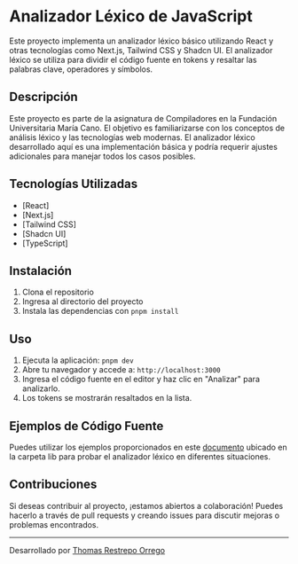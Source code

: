 # Analizador Léxico de JavaScript

Este proyecto implementa un analizador léxico básico utilizando React y otras tecnologías como Next.js, Tailwind CSS y Shadcn UI. El analizador léxico se utiliza para dividir el código fuente en tokens y resaltar las palabras clave, operadores y símbolos.

## Descripción

Este proyecto es parte de la asignatura de Compiladores en la Fundación Universitaria María Cano. El objetivo es familiarizarse con los conceptos de análisis léxico y las tecnologías web modernas. El analizador léxico desarrollado aquí es una implementación básica y podría requerir ajustes adicionales para manejar todos los casos posibles.

## Tecnologías Utilizadas

- [React]
- [Next.js]
- [Tailwind CSS]
- [Shadcn UI] 
- [TypeScript]

## Instalación

1. Clona el repositorio
2. Ingresa al directorio del proyecto
3. Instala las dependencias con `pnpm install`

## Uso

1. Ejecuta la aplicación: `pnpm dev`
2. Abre tu navegador y accede a: `http://localhost:3000`
3. Ingresa el código fuente en el editor y haz clic en "Analizar" para analizarlo.
4. Los tokens se mostrarán resaltados en la lista.

## Ejemplos de Código Fuente

Puedes utilizar los ejemplos proporcionados en este [documento](test-analizador-js.txt) ubicado en la carpeta lib para probar el analizador léxico en diferentes situaciones.

## Contribuciones

Si deseas contribuir al proyecto, ¡estamos abiertos a colaboración! Puedes hacerlo a través de pull requests y creando issues para discutir mejoras o problemas encontrados.


---

Desarrollado por [Thomas Restrepo Orrego](https://github.com/thomasrpo03)
